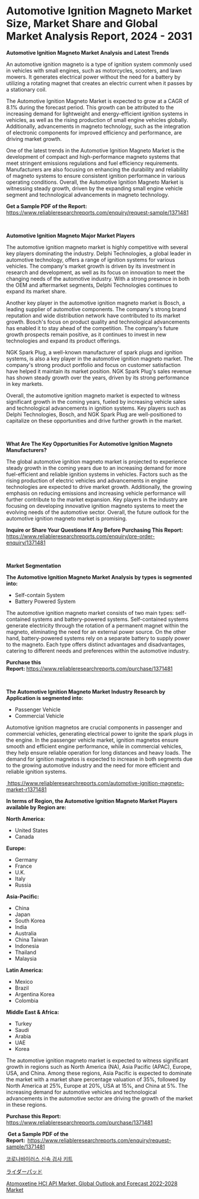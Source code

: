 <p><h1>Automotive Ignition Magneto Market Size, Market Share and Global Market Analysis Report, 2024 - 2031</h1></p><p><strong>Automotive Ignition Magneto Market Analysis and Latest Trends</strong></p>
<p><p>An automotive ignition magneto is a type of ignition system commonly used in vehicles with small engines, such as motorcycles, scooters, and lawn mowers. It generates electrical power without the need for a battery by utilizing a rotating magnet that creates an electric current when it passes by a stationary coil.</p><p>The Automotive Ignition Magneto Market is expected to grow at a CAGR of 8.1% during the forecast period. This growth can be attributed to the increasing demand for lightweight and energy-efficient ignition systems in vehicles, as well as the rising production of small engine vehicles globally. Additionally, advancements in magneto technology, such as the integration of electronic components for improved efficiency and performance, are driving market growth.</p><p>One of the latest trends in the Automotive Ignition Magneto Market is the development of compact and high-performance magneto systems that meet stringent emissions regulations and fuel efficiency requirements. Manufacturers are also focusing on enhancing the durability and reliability of magneto systems to ensure consistent ignition performance in various operating conditions. Overall, the Automotive Ignition Magneto Market is witnessing steady growth, driven by the expanding small engine vehicle segment and technological advancements in magneto technology.</p></p>
<p><strong>Get a Sample PDF of the Report:&nbsp;</strong> <a href="https://www.reliableresearchreports.com/enquiry/request-sample/1371481">https://www.reliableresearchreports.com/enquiry/request-sample/1371481</a></p>
<p>&nbsp;</p>
<p><strong>Automotive Ignition Magneto Major Market Players</strong></p>
<p><p>The automotive ignition magneto market is highly competitive with several key players dominating the industry. Delphi Technologies, a global leader in automotive technology, offers a range of ignition systems for various vehicles. The company's market growth is driven by its investment in research and development, as well as its focus on innovation to meet the changing needs of the automotive industry. With a strong presence in both the OEM and aftermarket segments, Delphi Technologies continues to expand its market share.</p><p>Another key player in the automotive ignition magneto market is Bosch, a leading supplier of automotive components. The company's strong brand reputation and wide distribution network have contributed to its market growth. Bosch's focus on product quality and technological advancements has enabled it to stay ahead of the competition. The company's future growth prospects remain positive, as it continues to invest in new technologies and expand its product offerings.</p><p>NGK Spark Plug, a well-known manufacturer of spark plugs and ignition systems, is also a key player in the automotive ignition magneto market. The company's strong product portfolio and focus on customer satisfaction have helped it maintain its market position. NGK Spark Plug's sales revenue has shown steady growth over the years, driven by its strong performance in key markets.</p><p>Overall, the automotive ignition magneto market is expected to witness significant growth in the coming years, fueled by increasing vehicle sales and technological advancements in ignition systems. Key players such as Delphi Technologies, Bosch, and NGK Spark Plug are well-positioned to capitalize on these opportunities and drive further growth in the market.</p></p>
<p>&nbsp;</p>
<p><strong>What Are The Key Opportunities For Automotive Ignition Magneto Manufacturers?</strong></p>
<p><p>The global automotive ignition magneto market is projected to experience steady growth in the coming years due to an increasing demand for more fuel-efficient and reliable ignition systems in vehicles. Factors such as the rising production of electric vehicles and advancements in engine technologies are expected to drive market growth. Additionally, the growing emphasis on reducing emissions and increasing vehicle performance will further contribute to the market expansion. Key players in the industry are focusing on developing innovative ignition magneto systems to meet the evolving needs of the automotive sector. Overall, the future outlook for the automotive ignition magneto market is promising.</p></p>
<p><strong>Inquire or Share Your Questions If Any Before Purchasing This Report:</strong> <a href="https://www.reliableresearchreports.com/enquiry/pre-order-enquiry/1371481">https://www.reliableresearchreports.com/enquiry/pre-order-enquiry/1371481</a></p>
<p>&nbsp;</p>
<p><strong>Market Segmentation</strong></p>
<p><strong>The Automotive Ignition Magneto Market Analysis by types is segmented into:</strong></p>
<p><ul><li>Self-contain System</li><li>Battery Powered System</li></ul></p>
<p><p>The automotive ignition magneto market consists of two main types: self-contained systems and battery-powered systems. Self-contained systems generate electricity through the rotation of a permanent magnet within the magneto, eliminating the need for an external power source. On the other hand, battery-powered systems rely on a separate battery to supply power to the magneto. Each type offers distinct advantages and disadvantages, catering to different needs and preferences within the automotive industry.</p></p>
<p><strong>Purchase this Report:&nbsp;</strong><a href="https://www.reliableresearchreports.com/purchase/1371481">https://www.reliableresearchreports.com/purchase/1371481</a></p>
<p>&nbsp;</p>
<p><strong>The Automotive Ignition Magneto Market Industry Research by Application is segmented into:</strong></p>
<p><ul><li>Passenger Vehicle</li><li>Commercial Vehicle</li></ul></p>
<p><p>Automotive ignition magnetos are crucial components in passenger and commercial vehicles, generating electrical power to ignite the spark plugs in the engine. In the passenger vehicle market, ignition magnetos ensure smooth and efficient engine performance, while in commercial vehicles, they help ensure reliable operation for long distances and heavy loads. The demand for ignition magnetos is expected to increase in both segments due to the growing automotive industry and the need for more efficient and reliable ignition systems.</p></p>
<p><a href="https://www.reliableresearchreports.com/automotive-ignition-magneto-market-r1371481">&nbsp;https://www.reliableresearchreports.com/automotive-ignition-magneto-market-r1371481</a></p>
<p><strong>In terms of Region, the Automotive Ignition Magneto Market Players available by Region are:</strong></p>
<p>
    <p> <strong> North America: </strong>
        <ul>
            <li>United States</li>
            <li>Canada</li>
        </ul>
        </p> 
    <p> <strong> Europe: </strong>
        <ul>
            <li>Germany</li>
            <li>France</li>
            <li>U.K.</li>
            <li>Italy</li>
            <li>Russia</li>
        </ul>
        </p> 
    <p> <strong> Asia-Pacific: </strong>
        <ul>
            <li>China</li>
            <li>Japan</li>
            <li>South Korea</li>
            <li>India</li>
            <li>Australia</li>
            <li>China Taiwan</li>
            <li>Indonesia</li>
            <li>Thailand</li>
            <li>Malaysia</li>
        </ul>
        </p> 
    <p> <strong> Latin America: </strong>
        <ul>
            <li>Mexico</li>
            <li>Brazil</li>
            <li>Argentina Korea</li>
            <li>Colombia</li>
        </ul>
        </p> 
    <p> <strong> Middle East & Africa: </strong>
        <ul>
            <li>Turkey</li>
            <li>Saudi</li>
            <li>Arabia</li>
            <li>UAE</li>
            <li>Korea</li>
        </ul>
    </p>
    </p>
<p><p>The automotive ignition magneto market is expected to witness significant growth in regions such as North America (NA), Asia Pacific (APAC), Europe, USA, and China. Among these regions, Asia Pacific is expected to dominate the market with a market share percentage valuation of 35%, followed by North America at 25%, Europe at 20%, USA at 15%, and China at 5%. The increasing demand for automotive vehicles and technological advancements in the automotive sector are driving the growth of the market in these regions.</p></p>
<p><strong>Purchase this Report: </strong><a href="https://www.reliableresearchreports.com/purchase/1371481">https://www.reliableresearchreports.com/purchase/1371481</a></p>
<p>&nbsp;<strong>Get a Sample PDF of the Report:&nbsp;&nbsp;</strong><a href="https://www.reliableresearchreports.com/enquiry/request-sample/1371481">https://www.reliableresearchreports.com/enquiry/request-sample/1371481</a></p>
<p><strong></strong></p>
<p><p><a href="https://github.com/AlbertotDouglas44367/Market-Research-Report-List-2/blob/main/3453668125715.md">코로나바이러스 신속 검사 키트</a></p><p><a href="https://github.com/laurenreichert/Market-Research-Report-List-2/blob/main/2781533124101.md">ライダーパッド</a></p><p><a href="https://github.com/arabintang013/Market-Research-Report-List-1/blob/main/atomoxetine-hcl-api-market-global-outlook-and-forecast-2022-2028-market.md">Atomoxetine HCl API Market, Global Outlook and Forecast 2022-2028 Market</a></p></p>